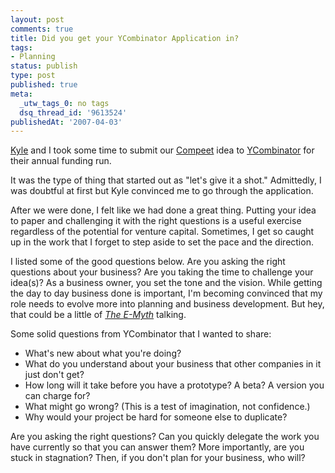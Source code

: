 ```yaml
---
layout: post
comments: true
title: Did you get your YCombinator Application in?
tags:
- Planning
status: publish
type: post
published: true
meta:
  _utw_tags_0: no tags
  dsq_thread_id: '9613524'
publishedAt: '2007-04-03'
---
```


<a href="http://somedirection.com">Kyle</a> and I took some time to submit our <a href="http://www.compeet.com">Compeet</a> idea to <a href="http://ycombinator.com/">YCombinator</a> for their annual funding run.

It was the type of thing that started out as "let's give it a shot." Admittedly, I was doubtful at first but Kyle convinced me to go through the application.

After we were done, I felt like we had done a great thing.  Putting your idea to paper and challenging it with the right questions is a useful exercise regardless of the potential for venture capital. Sometimes, I get so caught up in the work that I forget to step aside to set the pace and the direction.

I listed some of the good questions below. Are you asking the right questions about your business? Are you taking the time to challenge your idea(s)? As a business owner, you set the tone and the vision. While getting the day to day business done is important, I'm becoming convinced that my role needs to evolve more into planning and business development. But hey, that could be a little of <a href="http://www.e-myth.com/"><em>The E-Myth</em></a> talking.

Some solid questions from YCombinator that I wanted to share:
<ul>
	<li>What's new about what you're doing?</li>
	<li>What do you understand about your business that other companies in it        just don't get?</li>
	<li>How long will it take before you have a prototype? A beta? A version you        can charge for?</li>
	<li>What might go wrong? (This is a test of imagination, not confidence.)</li>
	<li>Why would your project be hard for someone else to duplicate?</li>
</ul>
Are you asking the right questions? Can you quickly delegate the work you have currently so that you can answer them? More importantly, are you stuck in stagnation? Then, if you don't plan for your business, who will?
